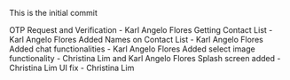 This is the initial commit

OTP Request and Verification - Karl Angelo Flores 
Getting Contact List - Karl Angelo Flores
Added Names on Contact List - Karl Angelo Flores
Added chat functionalities - Karl Angelo Flores
Added select image functionality - Christina Lim and Karl Angelo Flores
Splash screen added - Christina Lim
UI fix - Christina Lim